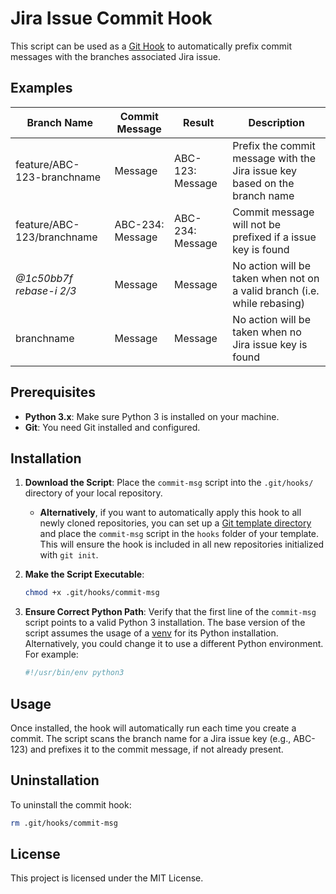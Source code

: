# Jira Issue Commit Hook

This script can be used as a [Git Hook](https://git-scm.com/docs/githooks) to automatically prefix commit messages with the branches associated Jira issue. 

## Examples

| **Branch Name**            | **Commit Message** | **Result**       | **Description**                                                            |
|----------------------------|--------------------|------------------|----------------------------------------------------------------------------|
| feature/ABC-123-branchname | Message            | ABC-123: Message | Prefix the commit message with the Jira issue key based on the branch name |
| feature/ABC-123/branchname | ABC-234: Message   | ABC-234: Message | Commit message will not be prefixed if a issue key is found                |
| _@1c50bb7f rebase-i 2/3_   | Message            | Message          | No action will be taken when not on a valid branch (i.e. while rebasing)   |
| branchname                 | Message            | Message          | No action will be taken when no Jira issue key is found                    |


## Prerequisites

- **Python 3.x**: Make sure Python 3 is installed on your machine.
- **Git**: You need Git installed and configured.


## Installation

1. **Download the Script**: Place the `commit-msg` script into the `.git/hooks/` directory of your local repository.

   - **Alternatively**, if you want to automatically apply this hook to all newly cloned repositories, you can set up a [Git template directory](https://git-scm.com/docs/git-init#_template_directory) and place the `commit-msg` script in the `hooks` folder of your template. This will ensure the hook is included in all new repositories initialized with `git init`.

2. **Make the Script Executable**:
   ```bash
   chmod +x .git/hooks/commit-msg
   ```

3. **Ensure Correct Python Path**: Verify that the first line of the `commit-msg` script points to a valid Python 3 installation. The base version of the script assumes the usage of a [venv](https://docs.python.org/3/library/venv.html) for its Python installation. \
Alternatively, you could change it to use a different Python environment. For example:

    ```bash
    #!/usr/bin/env python3
    ```

## Usage

Once installed, the hook will automatically run each time you create a commit. The script scans the branch name for a Jira issue key (e.g., ABC-123) and prefixes it to the commit message, if not already present.

## Uninstallation

To uninstall the commit hook:

```bash
rm .git/hooks/commit-msg
```

## License

This project is licensed under the MIT License.
